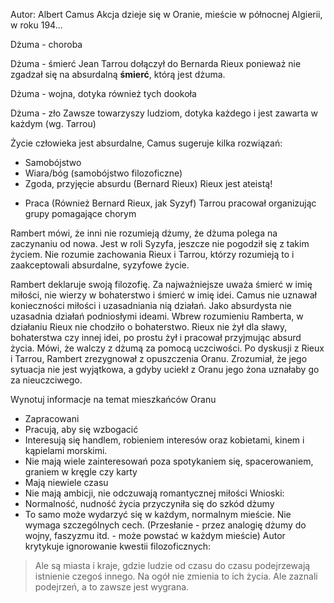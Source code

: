 Autor: Albert Camus
Akcja dzieje się w Oranie, mieście w północnej Algierii, w roku 194...

Dżuma - choroba

Dżuma - śmierć
Jean Tarrou dołączył do Bernarda Rieux ponieważ nie zgadzał się na absurdalną **śmierć**, którą jest dżuma.

Dżuma - wojna, dotyka również tych dookoła

Dżuma - zło
Zawsze towarzyszy ludziom, dotyka każdego i jest zawarta w każdym (wg. Tarrou)

Życie człowieka jest absurdalne, Camus sugeruje kilka rozwiązań:
- Samobójstwo
- Wiara/bóg (samobójstwo filozoficzne)
- Zgoda, przyjęcie absurdu (Bernard Rieux)
Rieux jest ateistą!
+ Praca (Również Bernard Rieux, jak Syzyf)
Tarrou pracował organizując grupy pomagające chorym

Rambert mówi, że inni nie rozumieją dżumy, że dżuma polega na zaczynaniu od nowa. Jest w roli Syzyfa, jeszcze nie pogodził się z takim życiem. Nie rozumie zachowania Rieux i Tarrou, którzy rozumieją to i zaakceptowali absurdalne, syzyfowe życie.

Rambert deklaruje swoją filozofię. Za najważniejsze uważa śmierć w imię miłości, nie wierzy w bohaterstwo i śmierć w imię idei.
	Camus nie uznawał konieczności miłości i uzasadniania nią działań. Jako absurdysta nie uzasadnia działań podniosłymi ideami.
Wbrew rozumieniu Ramberta, w działaniu Rieux nie chodziło o bohaterstwo. Rieux nie żył dla sławy, bohaterstwa czy innej idei, po prostu żył i pracował przyjmując absurd życia. Mówi, że walczy z dżumą za pomocą uczciwości.
Po dyskusji z Rieux i Tarrou, Rambert zrezygnował z opuszczenia Oranu. Zrozumiał, że jego sytuacja nie jest wyjątkowa, a gdyby uciekł z Oranu jego żona uznałaby go za nieuczciwego.

Wynotuj informacje na temat mieszkańców Oranu
- Zapracowani
- Pracują, aby się wzbogacić
- Interesują się handlem, robieniem interesów oraz kobietami, kinem i kąpielami morskimi.
- Nie mają wiele zainteresowań poza spotykaniem się, spacerowaniem, graniem w kręgle czy karty
- Mają niewiele czasu
- Nie mają ambicji, nie odczuwają romantycznej miłości
Wnioski:
- Normalność, nudność życia przyczyniła się do szkód dżumy
- To samo może wydarzyć się w każdym, normalnym mieście. Nie wymaga szczególnych cech.
(Przesłanie - przez analogię dżumy do wojny, faszyzmu itd. - może powstać w każdym mieście)
Autor krytykuje ignorowanie kwestii filozoficznych:
> Ale są miasta i kraje, gdzie ludzie od czasu do czasu podejrzewają istnienie czegoś innego. Na ogół nie zmienia to ich życia. Ale zaznali podejrzeń, a to zawsze jest wygrana.